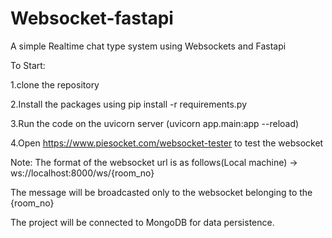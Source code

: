 # Websocket-fastapi
A simple Realtime chat type system using Websockets and Fastapi

To Start:

1.clone the repository

2.Install the packages using pip install -r requirements.py

3.Run the code on the uvicorn server (uvicorn app.main:app --reload)

4.Open https://www.piesocket.com/websocket-tester to test the websocket

Note:
The format of the websocket url is as follows(Local machine) -> ws://localhost:8000/ws/{room_no}

The message will be broadcasted only to the websocket belonging to the {room_no}

The project will be connected to MongoDB for data persistence.
